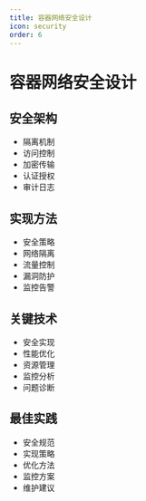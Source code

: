 ```yaml
---
title: 容器网络安全设计
icon: security
order: 6
---
```


# 容器网络安全设计

## 安全架构
- 隔离机制
- 访问控制
- 加密传输
- 认证授权
- 审计日志

## 实现方法
- 安全策略
- 网络隔离
- 流量控制
- 漏洞防护
- 监控告警

## 关键技术
- 安全实现
- 性能优化
- 资源管理
- 监控分析
- 问题诊断

## 最佳实践
- 安全规范
- 实现策略
- 优化方法
- 监控方案
- 维护建议
